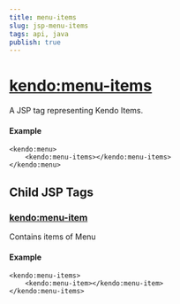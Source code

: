 ```yaml
---
title: menu-items
slug: jsp-menu-items
tags: api, java
publish: true
---
```


# <kendo:menu-items>
A JSP tag representing Kendo Items.

#### Example
    <kendo:menu>
        <kendo:menu-items></kendo:menu-items>
    </kendo:menu>


## Child JSP Tags

### [<kendo:menu-item>](/api/wrappers/jsp/menu/item)

Contains items of Menu

#### Example

    <kendo:menu-items>
        <kendo:menu-item></kendo:menu-item>
    </kendo:menu-items>
 
